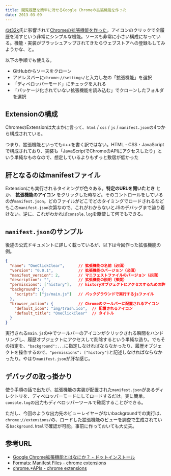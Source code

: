 ```yaml
---
title: 閲覧履歴を簡単に消せるGoogle Chromeの拡張機能を作った
date: 2013-03-09
---
```


[@t32k](https://twitter.com/t32k/)氏に影響されて[Chromeの拡張機能を作った](https://github.com/1000ch/one-click-clear)。アイコンのクリックで全履歴を消すという非常にシンプルな機能。ソースも非常に小さい構成になっている。機能・実装がブラッシュアップされてきたらウェブストアへの登録もしてみようかな、と。

以下の手順でも使える。

- GitHubからソースをクローン
- アドレスバーに`chrome://settings/`と入力し左の「拡張機能」を選択
- 「ディベロッパーモード」にチェックを入れる
- 「パッケージ化されていない拡張機能を読み込む」でクローンしたフォルダを選択

## Extensionの構成

ChromeのExtensionは大まかに言って、`html` / `css` / `js` / `manifest.json`の4つから構成されている。

つまり、拡張機能といってもc++を書く訳ではない。HTML・CSS・JavaScriptで構成されており、実装も「JavaScriptでChromeのAPIにアクセスしたり」という単純なものなので、想定しているよりもずっと敷居が低かった

## 肝となるのはmanifestファイル

Extensionにも実行されるタイミングが色々ある。**特定のURLを開いたとき** とか、 **拡張機能のアイコン** をクリックした時など。そのコントロールをしているのが`manifest.json`。どのファイルがどこでどのタイミングでロードされるなどもこの`manifest.json`次第なので、これがわからないとJSのデバッグまで辿り着けない。逆に、これがわかれば`console.log`を駆使して何でもできる。

## `manifest.json`のサンプル

後述の公式ドキュメントに詳しく載っているが、以下は今回作った拡張機能の例。

```json
{
  "name": "OneClickClear",      // 拡張機能の名前（必須）
  "version": "0.0.1",           // 拡張機能のバージョン（必須）
  "manifest_version": 2,        // マニフェストファイルのバージョン（必須）
  "description": "",            // 拡張機能の説明（推奨）
  "permissions": ["history"],   // historyオブジェクトにアクセスするための許可
  "background": {
    "scripts": ["js/main.js"]   // バックグラウンドで実行するjsファイル
  },
  "browser_action": {           // Chromeのツールバーに配置されるアイコン
    "default_icon": "img/trash.ico",  // 配置されるアイコン
    "default_title": "OneClickClear"  // タイトル
  }
}
```

実行される`main.js`の中でツールバーのアイコンがクリックされる瞬間をハンドリングし、履歴オブジェクトにアクセスして削除するという単純な造り。でもその指定を、`"background":...`に指定しなければならなかったり、履歴オブジェクトを操作するので、`"permissions": ["history"]`と記述しなければならなかったり。やはり`manifest.json`が肝な感じ。

## デバッグの取っ掛かり

使う手順の話で出たが、拡張機能の実装が配置された`manifest.json`があるディレクトリを、ディベロッパーモードにしてロードするだけ。実に簡単。`console.log`の出力もディベロッパーツールで確認することができる。

ただし、今回のような出力先のビューレイヤーがないbackgroundでの実行は、`chrome://extensions/`の、ロードした拡張機能のビューを調査で生成されている`background.html`で確認が可能。事前に作っておいても大丈夫。

## 参考URL

- [Google Chrome拡張機能とはなにか？ - ドットインストール](http://dotinstall.com/lessons/basic_chrome_v2/14001)
- [Formats: Manifest Files - chrome extensions](http://developer.chrome.com/extensions/manifest.html)
- [chrome.*APIs - chrome extensions](http://developer.chrome.com/extensions/api_index.html)
